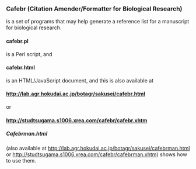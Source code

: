 ### Cafebr (Citation Amender/Formatter for Biological Research)
is a set of programs that may help generate a reference list for a manuscript for biological research.
#### cafebr.pl
is a Perl script, and
#### cafebr.html
is an HTML/JavaScript document, and this is also available at
#### http://lab.agr.hokudai.ac.jp/botagr/sakusei/cafebr.html
or
#### http://studtsugama.s1006.xrea.com/cafebr/cafebr.xhtm
##### Cafebrman.html
(also available at http://lab.agr.hokudai.ac.jp/botagr/sakusei/cafebrman.html or http://studtsugama.s1006.xrea.com/cafebr/cafebrman.xhtm)
shows how to use them.
